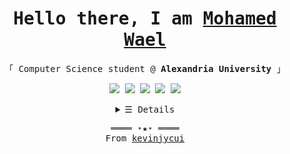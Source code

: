 <h1 align="center"><samp>Hello there, I am <b><a rel="nofollow noopener noreferrer" target="_blank" href="https://bio.link/mohamedelteir">Mohamed Wael</a></b></samp></h1>
<p align="center">
    <samp>
        「 Computer Science student @ <b>Alexandria University</b> 」<br>
    </samp>
</p>

<samp>
        <p align="center">
                <a href="https://codeforces.com/profile/Az3arina" target="_blank"><img src="https://img.shields.io/badge/Codeforces-Profile-blue?style=flat-square&logo=codeforces"></a>
                <a href="https://leetcode.com/MohamedWElteir" target="_blank"><img src="https://img.shields.io/badge/Leetcode-Profile-blue?style=flat-square&logo=leetcode"></a>
                <a href="https://www.facebook.com/mohamedwelteir" target="_blank"><img src="https://img.shields.io/badge/Facebook-Profile-blue?style=flat-square&logo=facebook"></a>
                <a href="https://www.linkedin.com/in/mohamedwelteir" target="_blank"><img src="https://img.shields.io/badge/LinkedIn-Profile-blue?style=flat-square&logo=linkedin"></a>
                <a href="https://discord.gg/755403154488688700" target="_blank"><img src="https://img.shields.io/badge/Discord-Server-blue?style=flat-square&logo=discord"></a>
        </p>
</samp>
<details align="center">
        
<summary> <samp>&#9776; Details</samp></summary>
     
        
<samp>
<h1 align="center">Skills</hi>
<p align="center">
  <img src="https://raw.githubusercontent.com/devicons/devicon/master/icons/cplusplus/cplusplus-original.svg" alt="C++" width="50" height="50"/>
  <img src="https://raw.githubusercontent.com/devicons/devicon/master/icons/dotnetcore/dotnetcore-original.svg" alt=".NET" width="50" height="50"/>
  <img src="https://raw.githubusercontent.com/devicons/devicon/master/icons/java/java-original.svg" alt="Java" width="50" height="50"/>
  <img src="https://raw.githubusercontent.com/devicons/devicon/master/icons/javascript/javascript-original.svg" alt="JavaScript" width="50" height="50"/>
  <img src="https://raw.githubusercontent.com/devicons/devicon/master/icons/python/python-original.svg" alt="Python" width="50" height="50"/>
  <img src="https://raw.githubusercontent.com/devicons/devicon/master/icons/mysql/mysql-original.svg" alt="MySQL" width="50" height="50"/>
  <img src="https://raw.githubusercontent.com/devicons/devicon/master/icons/nodejs/nodejs-original.svg" alt="Node.js" width="50" height="50"/>
  <img src="https://raw.githubusercontent.com/devicons/devicon/master/icons/flutter/flutter-original.svg" alt="Flutter" width="50" height="50"/>
  <img src="https://raw.githubusercontent.com/devicons/devicon/master/icons/dart/dart-original.svg" alt="Dart" width="50" height="50"/>
  <img src="https://raw.githubusercontent.com/devicons/devicon/master/icons/html5/html5-original.svg" alt="HTML5" width="50" height="50"/>
  <img src="https://raw.githubusercontent.com/devicons/devicon/master/icons/git/git-original.svg" alt="Git" width="50" height="50"/>
  <img src="https://raw.githubusercontent.com/devicons/devicon/master/icons/docker/docker-original.svg" alt="Git" width="50" height="50"/>
  <img src="https://raw.githubusercontent.com/devicons/devicon/master/icons/go/go-original.svg" alt="golang" width="50" height="50"/>
  
</p>

</samp>         
         
 [![My Awesome Stats](https://awesome-github-stats.azurewebsites.net/user-stats/MohamedWElteir?cardType=github&theme=highcontrast&preferLogin=true&Ring=FFFEFE)](https://git.io/awesome-stats-card)
    <br>
 [![Wakatime Stats](https://github-readme-stats.vercel.app/api/wakatime?username=@MohamedWElteir&theme=chartreuse-dark)](https://github.com/anuraghazra/github-readme-stats)

   
</details>
<samp>
    <p align="center">
        ════ ⋆★⋆ ════<br>
        From <a href="https://github.com/kevinjycui/kevinjycui">kevinjycui</a>
    </p>
</samp>
